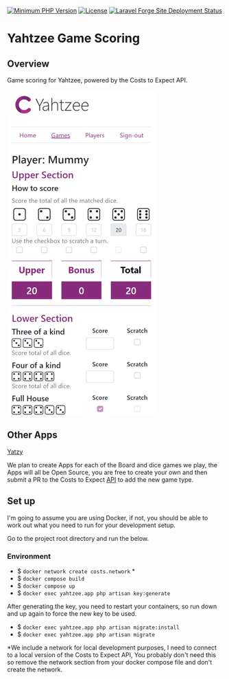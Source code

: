 [![Minimum PHP Version](https://img.shields.io/badge/php-^8.1-8892BF.svg)](https://php.net/)
[![License](https://img.shields.io/badge/license-MIT-blue.svg)](https://github.com/costs-to-expect/yahtzee/blob/main/LICENSE)
[![Laravel Forge Site Deployment Status](https://img.shields.io/endpoint?url=https%3A%2F%2Fforge.laravel.com%2Fsite-badges%2F26be7169-4aa6-4944-81a4-cde7f96777e2%3Fdate%3D1&style=flat-square)](https://forge.laravel.com/servers/581137/sites/2073678)

# Yahtzee Game Scoring

## Overview

Game scoring for Yahtzee, powered by the Costs to Expect API.

![Score sheet](/resources/art/score-sheet.png)

## Other Apps

[Yatzy](https://github.com/costs-to-expect/yatzy)

We plan to create Apps for each of the Board and dice games we play, the Apps will all be Open Source, you 
are free to create your own and then submit a PR to the Costs to Expect [API](https://github.com/costs-to-expect/api) 
to add the new game type.

## Set up

I'm going to assume you are using Docker, if not, you should be able to work out what you need to run for your 
development setup.

Go to the project root directory and run the below.

### Environment

* $ `docker network create costs.network` *
* $ `docker compose build`
* $ `docker compose up`
* $ `docker exec yahtzee.app php artisan key:generate`

After generating the key, you need to restart your containers, so run down and up again to force the new key to be used.

* $ `docker exec yahtzee.app php artisan migrate:install`
* $ `docker exec yahtzee.app php artisan migrate`

*We include a network for local development purposes, I need to connect to a local version of the Costs to Expect
API, You probably don't need this so remove the network section from your docker compose file and don't create the
network.
